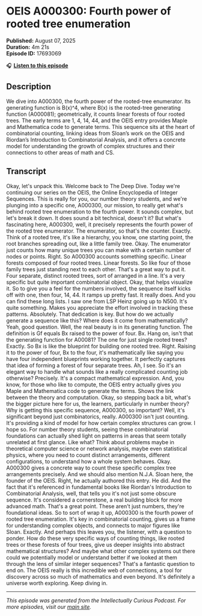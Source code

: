 # OEIS A000300: Fourth power of rooted tree enumeration

**Published:** August 07, 2025  
**Duration:** 4m 21s  
**Episode ID:** 17693069

🎧 **[Listen to this episode](https://intellectuallycurious.buzzsprout.com/2529712/episodes/17693069-oeis-a000300-fourth-power-of-rooted-tree-enumeration)**

## Description

We dive into A000300, the fourth power of the rooted-tree enumerator. Its generating function is B(x)^4, where B(x) is the rooted-tree generating function (A000081); geometrically, it counts linear forests of four rooted trees. The early terms are 1, 4, 14, 44, and the OEIS entry provides Maple and Mathematica code to generate terms. This sequence sits at the heart of combinatorial counting, linking ideas from Sloan’s work on the OEIS and Riordan’s Introduction to Combinatorial Analysis, and it offers a concrete model for understanding the growth of complex structures and their connections to other areas of math and CS.

## Transcript

Okay, let's unpack this. Welcome back to The Deep Dive. Today we're continuing our series on the OEIS, the Online Encyclopedia of Integer Sequences. This is really for you, our number theory students, and we're plunging into a specific one, A000300, our mission, to really get what's behind rooted tree enumeration to the fourth power. It sounds complex, but let's break it down. It does sound a bit technical, doesn't it? But what's fascinating here, A000300, well, it precisely represents the fourth power of the rooted tree enumerator. The enumerator, so that's the counter. Exactly. Think of a rooted tree, it's like a hierarchy, you know, one starting point, the root branches spreading out, like a little family tree. Okay. The enumerator just counts how many unique trees you can make with a certain number of nodes or points. Right. So A000300 accounts something specific. Linear forests composed of four rooted trees. Linear forests. So like four of those family trees just standing next to each other. That's a great way to put it. Four separate, distinct rooted trees, sort of arranged in a line. It's a very specific but quite important combinatorial object. Okay, that helps visualize it. So to give you a feel for the numbers involved, the sequence itself kicks off with one, then four, 14, 44. It ramps up pretty fast. It really does. And you can find these long lists. I saw one from LSP Heinz going up to N500. It's quite something. Makes you appreciate the effort involved in tracking these patterns. Absolutely. That dedication is key. But how do we actually generate a sequence like this? Where does it come from mathematically? Yeah, good question. Well, the real beauty is in its generating function. The definition is Gf equals Bx raised to the power of four. Bx. Hang on, isn't that the generating function for A00081? The one for just single rooted trees? Exactly. So Bx is like the blueprint for building one rooted tree. Right. Raising it to the power of four, Bx to the four, it's mathematically like saying you have four independent blueprints working together. It perfectly captures that idea of forming a forest of four separate trees. Ah, I see. So it's an elegant way to handle what sounds like a really complicated counting job otherwise? Precisely. It's a compact mathematical expression. And, you know, for those who like to compute, the OEIS entry actually gives you Maple and Mathematica code to generate the terms. Shows the link between the theory and computation. Okay, so stepping back a bit, what's the bigger picture here for us, the learners, particularly in number theory? Why is getting this specific sequence, A000300, so important? Well, it's significant beyond just combinatorics, really. A000300 isn't just counting. It's providing a kind of model for how certain complex structures can grow. I hope so. For number theory students, seeing these combinatorial foundations can actually shed light on patterns in areas that seem totally unrelated at first glance. Like what? Think about problems maybe in theoretical computer science or network analysis, maybe even statistical physics, where you need to count distinct arrangements, different configurations, to understand how a whole system behaves. Okay. A000300 gives a concrete way to count these specific complex tree arrangements precisely. And we should also mention N.J.A. Sloan here, the founder of the OEIS. Right, he actually authored this entry. He did. And the fact that it's referenced in fundamental books like Riordan's Introduction to Combinatorial Analysis, well, that tells you it's not just some obscure sequence. It's considered a cornerstone, a real building block for more advanced math. That's a great point. These aren't just numbers, they're foundational ideas. So to sort of wrap it up, A000300 is the fourth power of rooted tree enumeration. It's key in combinatorial counting, gives us a frame for understanding complex objects, and connects to major figures like Sloan. Exactly. And perhaps this leaves you, the listener, with a question to ponder. How do these very specific ways of counting things, like rooted trees or these forests of four trees, give us deeper insights into abstract mathematical structures? And maybe what other complex systems out there could we potentially model or understand better if we looked at them through the lens of similar integer sequences? That's a fantastic question to end on. The OEIS really is this incredible web of connections, a tool for discovery across so much of mathematics and even beyond. It's definitely a universe worth exploring. Keep diving in.

---
*This episode was generated from the Intellectually Curious Podcast. For more episodes, visit our [main site](https://intellectuallycurious.buzzsprout.com).*
